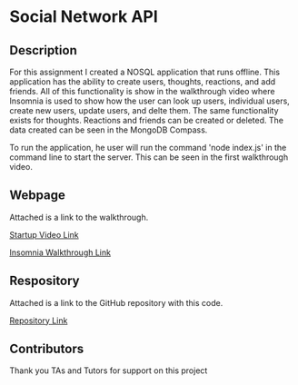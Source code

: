 # Social Network API

## Description

For this assignment I created a NOSQL application that runs offline. This application has the ability to create users, thoughts, reactions, and add friends. All of this functionality is show in the walkthrough video where Insomnia is used to show how the user can look up users, individual users, create new users, update users, and delte them. The same functionality exists for thoughts. Reactions and friends can be created or deleted. The data created can be seen in the MongoDB Compass.

To run the application, he user will run the command 'node index.js' in the command line to start the server. This can be seen in the first walkthrough video.

## Webpage

Attached is a link to the walkthrough.

[Startup Video Link](https://watch.screencastify.com/v/eCtOGwbYDHXXsmzL9Y1V)

[Insomnia Walkthrough Link](https://watch.screencastify.com/v/VVoOxgmlkBayJMLZQOG5)

## Respository

Attached is a link to the GitHub repository with this code.

[Repository Link](https://github.com/sethaphelps/Social-Network-API)

## Contributors

Thank you TAs and Tutors for support on this project
